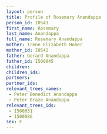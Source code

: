 ```yaml
---
layout: person
title: Profile of Rosemary Anandappa
person_id: I0543
first_name: Rosemary
last_name: Anandappa
full_name: Rosemary Anandappa
mother: Irene Elizabeth Homer
mother_id: I0542
father: Gerard Anandappa
father_id: I500045
children:
children_ids:
partners:
partner_ids:
relevant_trees_names:
 - Peter Benedict Anandappa
 - Peter Braze Anandappa
relevant_trees_ids:
 - I500031
 - I500086
sex: F
---
```


